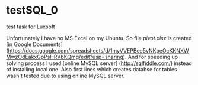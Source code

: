 # testSQL_0
test task for Luxsoft

Unfortunately I have no MS Excel on my Ubuntu. 
So file *pivot.xlsx* is created [in Google Documents]
    (https://docs.google.com/spreadsheets/d/1myVVEPBee5vNKpeOcKKNXWMwzOdEakxGpPsHRVbKQmg/edit?usp=sharing). 
And for speeding up solving process I used [online MySQL server]
    (http://sqlfiddle.com/) 
instead of installing local one.
Also first lines which creates databse for tables wasn't tested due to using online MySQL server.
